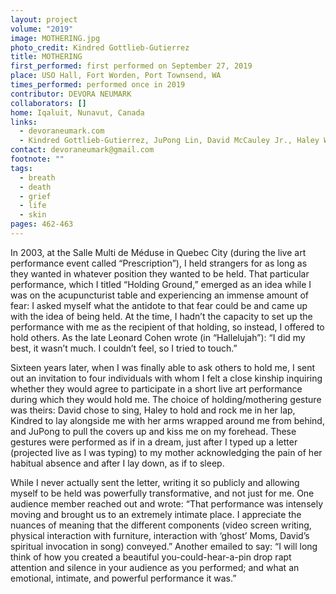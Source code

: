 ```yaml
---
layout: project
volume: "2019"
image: MOTHERING.jpg
photo_credit: Kindred Gottlieb-Gutierrez
title: MOTHERING
first_performed: first performed on September 27, 2019
place: USO Hall, Fort Worden, Port Townsend, WA
times_performed: performed once in 2019
contributor: DEVORA NEUMARK
collaborators: []
home: Iqaluit, Nunavut, Canada
links:
  - devoraneumark.com
  - Kindred Gottlieb-Gutierrez, JuPong Lin, David McCauley Jr., Haley White, Imani Uzuri
contact: devoraneumark@gmail.com
footnote: ""
tags:
  - breath
  - death
  - grief
  - life
  - skin
pages: 462-463
---
```


In 2003, at the Salle Multi de Méduse in Quebec City (during the live art performance event called “Prescription”), I held strangers for as long as they wanted in whatever position they wanted to be held. That particular performance, which I titled “Holding Ground,” emerged as an idea while I was on the acupuncturist table and experiencing an immense amount of fear: I asked myself what the antidote to that fear could be and came up with the idea of being held. At the time, I hadn’t the capacity to set up the performance with me as the recipient of that holding, so instead, I offered to hold others. As the late Leonard Cohen wrote (in “Hallelujah”): “I did my best, it wasn’t much. I couldn’t feel, so I tried to touch.”

Sixteen years later, when I was finally able to ask others to hold me, I sent out an invitation to four individuals with whom I felt a close kinship inquiring whether they would agree to participate in a short live art performance during which they would hold me. The choice of holding/mothering gesture was theirs: David chose to sing, Haley to hold and rock me in her lap, Kindred to lay alongside me with her arms wrapped around me from behind, and JuPong to pull the covers up and kiss me on my forehead. These gestures were performed as if in a dream, just after I typed up a letter (projected live as I was typing) to my mother acknowledging the pain of her habitual absence and after I lay down, as if to sleep.

While I never actually sent the letter, writing it so publicly and allowing myself to be held was powerfully transformative, and not just for me. One audience member reached out and wrote: “That performance was intensely moving and brought us to an extremely intimate place. I appreciate the nuances of meaning that the different components (video screen writing, physical interaction with furniture, interaction with ‘ghost’ Moms, David’s spiritual invocation in song) conveyed.” Another emailed to say: “I will long think of how you created a beautiful you-could-hear-a-pin drop rapt attention and silence in your audience as you performed; and what an emotional, intimate, and powerful performance it was.”
